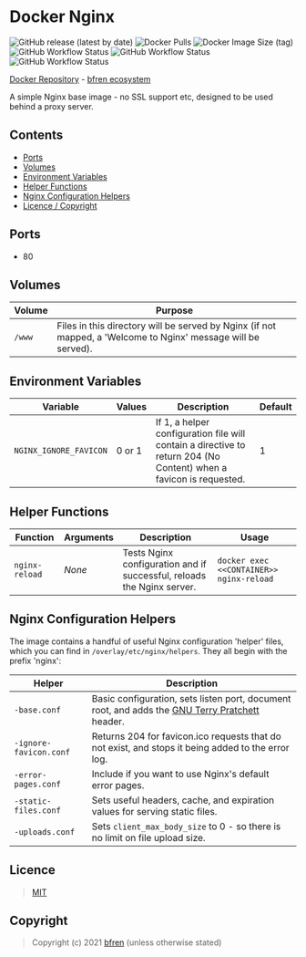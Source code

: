 # Docker Nginx

![GitHub release (latest by date)](https://img.shields.io/github/v/release/bfren/docker-nginx) ![Docker Pulls](https://img.shields.io/docker/pulls/bfren/nginx?label=pulls) ![Docker Image Size (tag)](https://img.shields.io/docker/image-size/bfren/nginx/latest?label=size)<br/>
![GitHub Workflow Status](https://img.shields.io/github/workflow/status/bfren/docker-nginx/dev-1_18?label=Nginx+1.18) ![GitHub Workflow Status](https://img.shields.io/github/workflow/status/bfren/docker-nginx/dev-1_20?label=Nginx+1.20) ![GitHub Workflow Status](https://img.shields.io/github/workflow/status/bfren/docker-nginx/dev-edge?label=edge)

[Docker Repository](https://hub.docker.com/r/bfren/nginx) - [bfren ecosystem](https://github.com/bfren/docker)

A simple Nginx base image - no SSL support etc, designed to be used behind a proxy server.

## Contents

* [Ports](#ports)
* [Volumes](#volumes)
* [Environment Variables](#environment-variables)
* [Helper Functions](#helper-functions)
* [Nginx Configuration Helpers](#nginx-configuration-helpers)
* [Licence / Copyright](#licence)

## Ports

* 80

## Volumes

| Volume | Purpose                                                                                                       |
| ------ | ------------------------------------------------------------------------------------------------------------- |
| `/www` | Files in this directory will be served by Nginx (if not mapped, a 'Welcome to Nginx' message will be served). |

## Environment Variables

| Variable               | Values | Description                                                                                                        | Default |
| ---------------------- | ------ | ------------------------------------------------------------------------------------------------------------------ | ------- |
| `NGINX_IGNORE_FAVICON` | 0 or 1 | If 1, a helper configuration file will contain a directive to return 204 (No Content) when a favicon is requested. | 1       |

## Helper Functions

| Function       | Arguments | Description                                                            | Usage                                    |
| -------------- | --------- | ---------------------------------------------------------------------- | ---------------------------------------- |
| `nginx-reload` | *None*    | Tests Nginx configuration and if successful, reloads the Nginx server. | `docker exec <<CONTAINER>> nginx-reload` |

## Nginx Configuration Helpers

The image contains a handful of useful Nginx configuration 'helper' files, which you can find in `/overlay/etc/nginx/helpers`.  They all begin with the prefix 'nginx':

| Helper                 | Description                                                                                                                         |
| ---------------------- | ----------------------------------------------------------------------------------------------------------------------------------- |
| `-base.conf`           | Basic configuration, sets listen port, document root, and adds the [GNU Terry Pratchett](http://www.gnuterrypratchett.com/) header. |
| `-ignore-favicon.conf` | Returns 204 for favicon.ico requests that do not exist, and stops it being added to the error log.                                  |
| `-error-pages.conf`    | Include if you want to use Nginx's default error pages.                                                                             |
| `-static-files.conf`   | Sets useful headers, cache, and expiration values for serving static files.                                                         |
| `-uploads.conf`        | Sets `client_max_body_size` to 0 - so there is no limit on file upload size.                                                        |

## Licence

> [MIT](https://mit.bfren.dev/2020)

## Copyright

> Copyright (c) 2021 [bfren](https://bfren.dev) (unless otherwise stated)

